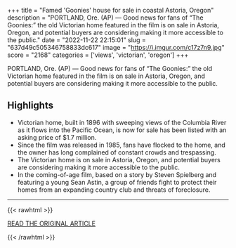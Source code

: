 +++
title = "Famed 'Goonies' house for sale in coastal Astoria, Oregon"
description = "PORTLAND, Ore. (AP) — Good news for fans of “The Goonies:” the old Victorian home featured in the film is on sale in Astoria, Oregon, and potential buyers are considering making it more accessible to the public."
date = "2022-11-22 22:15:01"
slug = "637d49c505346758833dc617"
image = "https://i.imgur.com/c17z7n9.jpg"
score = "2168"
categories = ['views', 'victorian', 'oregon']
+++

PORTLAND, Ore. (AP) — Good news for fans of “The Goonies:” the old Victorian home featured in the film is on sale in Astoria, Oregon, and potential buyers are considering making it more accessible to the public.

## Highlights

- Victorian home, built in 1896 with sweeping views of the Columbia River as it flows into the Pacific Ocean, is now for sale has been listed with an asking price of $1.7 million.
- Since the film was released in 1985, fans have flocked to the home, and the owner has long complained of constant crowds and trespassing.
- The Victorian home is on sale in Astoria, Oregon, and potential buyers are considering making it more accessible to the public.
- In the coming-of-age film, based on a story by Steven Spielberg and featuring a young Sean Astin, a group of friends fight to protect their homes from an expanding country club and threats of foreclosure.

---

{{< rawhtml >}}
  <p class="article-category">
    <a target="_blank" href="https://apnews.com/article/entertainment-oddities-oregon-movies-pacific-ocean-d448414d631faf8dfcf35a91ebc4c675?utm_source=Connatix&amp;utm_medium=HomePage">READ THE ORIGINAL ARTICLE</a>
  </p>
{{< /rawhtml >}}
